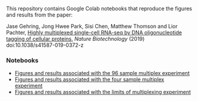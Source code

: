 This repository contains Google Colab notebooks that reproduce the figures and results from the paper:

Jase Gehring, Jong Hwee Park, Sisi Chen, Matthew Thomson and Lior Pachter, [Highly multiplexed single-cell RNA-seq by DNA oligonucleotide tagging of cellular proteins](https://www.nature.com/articles/s41587-019-0372-z), *Nature Biotechnology* (2019) doi:10.1038/s41587-019-0372-z 

### Notebooks

* [Figures and results associated with the 96 sample multiplex experiment](https://colab.research.google.com/github/pachterlab/GPCTP_2019/blob/master/Colab%20Notebooks/96SampleMuliplexExperiment.ipynb)
* [Figures and results associated with the four sample multiplex experiment](https://colab.research.google.com/github/pachterlab/GPCTP_2019/blob/master/Colab%20Notebooks/4sampleMultiplexExperiment.ipynb)
* [Figures and results associated with the limits of multiplexing experiment](https://colab.research.google.com/github/pachterlab/GPCTP_2019/blob/master/Colab%20Notebooks/LimitsOfMultiplexingExperiment.ipynb)
